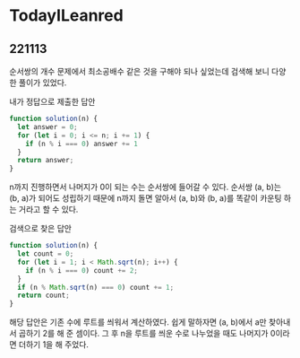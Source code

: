 # TodayILeanred

## 221113 <br>
순서쌍의 개수 문제에서 최소공배수 같은 것을 구해야 되나 싶었는데 검색해 보니 다양한 풀이가 있었다. <br>

내가 정답으로 제출한 답안
```javascript
function solution(n) {
  let answer = 0;
  for (let i = 0; i <= n; i += 1) {
    if (n % i === 0) answer += 1
  }
  return answer;
}
```
n까지 진행하면서 나머지가 0이 되는 수는 순서쌍에 들어갈 수 있다. 순서쌍 (a, b)는 (b, a)가 되어도 성립하기 때문에 n까지 돌면 알아서 (a, b)와 (b, a)를 똑같이 카운팅 하는 거라고 할 수 있다.

검색으로 찾은 답안
```javascript
function solution(n) {
  let count = 0;
  for (let i = 1; i < Math.sqrt(n); i++) {
    if (n % i === 0) count += 2;
  }
  if (n % Math.sqrt(n) === 0) count += 1;
  return count;
}
```
해당 답안은 기존 수에 루트를 씌워서 계산하였다. 쉽게 말하자면 (a, b)에서 a만 찾아내서 곱하기 2를 해 준 셈이다. 그 후 n을 루트를 씌운 수로 나누었을 때도 나머지가 0이라면 더하기 1을 해 주었다.
